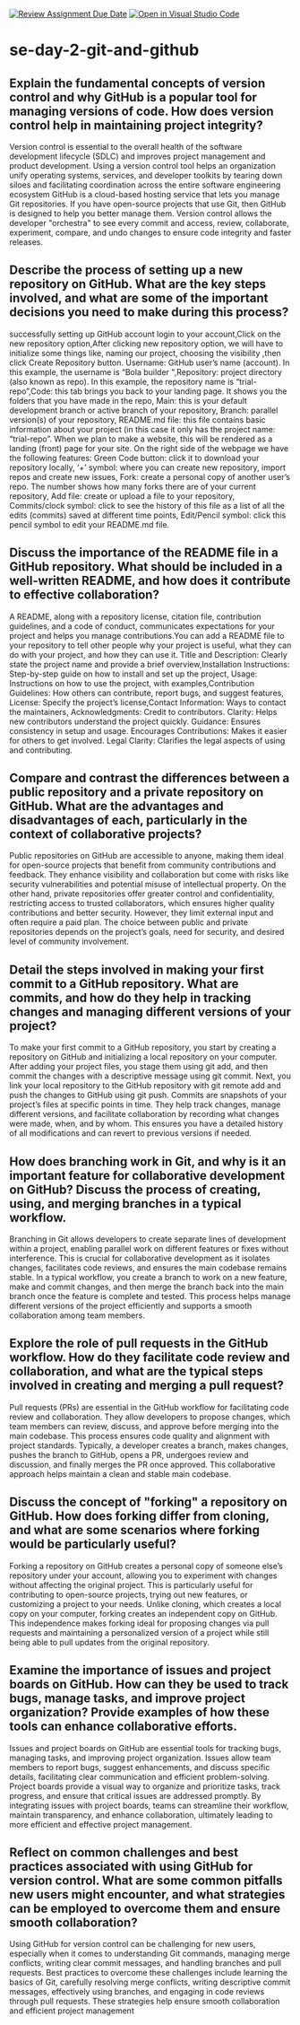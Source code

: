 [![Review Assignment Due Date](https://classroom.github.com/assets/deadline-readme-button-22041afd0340ce965d47ae6ef1cefeee28c7c493a6346c4f15d667ab976d596c.svg)](https://classroom.github.com/a/8wgCKhpZ)
[![Open in Visual Studio Code](https://classroom.github.com/assets/open-in-vscode-2e0aaae1b6195c2367325f4f02e2d04e9abb55f0b24a779b69b11b9e10269abc.svg)](https://classroom.github.com/online_ide?assignment_repo_id=15584243&assignment_repo_type=AssignmentRepo)
# se-day-2-git-and-github
## Explain the fundamental concepts of version control and why GitHub is a popular tool for managing versions of code. How does version control help in maintaining project integrity?
Version control is essential to the overall health of the software development lifecycle (SDLC) and improves project management and product development. Using a version control tool helps an organization unify operating systems, services, and developer toolkits by tearing down siloes and facilitating coordination across the entire software engineering ecosystem
GitHub is a cloud-based hosting service that lets you manage Git repositories. If you have open-source projects that use Git, then GitHub is designed to help you better manage them.
Version control allows the developer "orchestra" to see every commit and access, review, collaborate, experiment, compare, and undo changes to ensure code integrity and faster releases.
## Describe the process of setting up a new repository on GitHub. What are the key steps involved, and what are some of the important decisions you need to make during this process?
successfully setting up GitHub account login to your account,Click on the new repository option,After clicking new repository option, we will have to initialize some things like, naming our project, choosing the visibility ,then click Create Repository button.
Username: GitHub user’s name (account). In this example, the username is “Bola builder ",Repository: project directory (also known as repo). In this example, the repository name is “trial-repo”,Code: this tab brings you back to your landing page. It shows you the folders that you have made in the repo, Main: this is your default development branch or active branch of your repository, Branch: parallel version(s) of your repository, README.md file: this file contains basic information about your project (in this case it only has the project name: “trial-repo”. When we plan to make a website, this will be rendered as a landing (front) page for your site.
On the right side of the webpage we have the following features:
Green Code button: click it to download your repository locally, ‘+’ symbol: where you can create new repository, import repos and create new issues, Fork: create a personal copy of another user’s repo. The number shows how many forks there are of your current repository, Add file: create or upload a file to your repository, Commits/clock symbol: click to see the history of this file as a list of all the edits (commits) saved at different time points, Edit/Pencil symbol: click this pencil symbol to edit your README.md file.
## Discuss the importance of the README file in a GitHub repository. What should be included in a well-written README, and how does it contribute to effective collaboration?
A README, along with a repository license, citation file, contribution guidelines, and a code of conduct, communicates expectations for your project and helps you manage contributions.You can add a README file to your repository to tell other people why your project is useful, what they can do with your project, and how they can use it.
Title and Description: Clearly state the project name and provide a brief overview,Installation Instructions: Step-by-step guide on how to install and set up the project, Usage: Instructions on how to use the project, with examples,Contribution Guidelines: How others can contribute, report bugs, and suggest features, License: Specify the project’s license,Contact Information: Ways to contact the maintainers, Acknowledgments: Credit to contributors.
Clarity: Helps new contributors understand the project quickly.
Guidance: Ensures consistency in setup and usage.
Encourages Contributions: Makes it easier for others to get involved.
Legal Clarity: Clarifies the legal aspects of using and contributing.
## Compare and contrast the differences between a public repository and a private repository on GitHub. What are the advantages and disadvantages of each, particularly in the context of collaborative projects?
Public repositories on GitHub are accessible to anyone, making them ideal for open-source projects that benefit from community contributions and feedback. They enhance visibility and collaboration but come with risks like security vulnerabilities and potential misuse of intellectual property. On the other hand, private repositories offer greater control and confidentiality, restricting access to trusted collaborators, which ensures higher quality contributions and better security. However, they limit external input and often require a paid plan. The choice between public and private repositories depends on the project’s goals, need for security, and desired level of community involvement.
## Detail the steps involved in making your first commit to a GitHub repository. What are commits, and how do they help in tracking changes and managing different versions of your project?
To make your first commit to a GitHub repository, you start by creating a repository on GitHub and initializing a local repository on your computer. After adding your project files, you stage them using git add, and then commit the changes with a descriptive message using git commit. Next, you link your local repository to the GitHub repository with git remote add and push the changes to GitHub using git push.
Commits are snapshots of your project’s files at specific points in time. They help track changes, manage different versions, and facilitate collaboration by recording what changes were made, when, and by whom. This ensures you have a detailed history of all modifications and can revert to previous versions if needed.
## How does branching work in Git, and why is it an important feature for collaborative development on GitHub? Discuss the process of creating, using, and merging branches in a typical workflow.
Branching in Git allows developers to create separate lines of development within a project, enabling parallel work on different features or fixes without interference. This is crucial for collaborative development as it isolates changes, facilitates code reviews, and ensures the main codebase remains stable.
In a typical workflow, you create a branch to work on a new feature, make and commit changes, and then merge the branch back into the main branch once the feature is complete and tested. This process helps manage different versions of the project efficiently and supports a smooth collaboration among team members.
## Explore the role of pull requests in the GitHub workflow. How do they facilitate code review and collaboration, and what are the typical steps involved in creating and merging a pull request?
Pull requests (PRs) are essential in the GitHub workflow for facilitating code review and collaboration. They allow developers to propose changes, which team members can review, discuss, and approve before merging into the main codebase. This process ensures code quality and alignment with project standards. Typically, a developer creates a branch, makes changes, pushes the branch to GitHub, opens a PR, undergoes review and discussion, and finally merges the PR once approved. This collaborative approach helps maintain a clean and stable main codebase.
## Discuss the concept of "forking" a repository on GitHub. How does forking differ from cloning, and what are some scenarios where forking would be particularly useful?
Forking a repository on GitHub creates a personal copy of someone else’s repository under your account, allowing you to experiment with changes without affecting the original project. This is particularly useful for contributing to open-source projects, trying out new features, or customizing a project to your needs. Unlike cloning, which creates a local copy on your computer, forking creates an independent copy on GitHub. This independence makes forking ideal for proposing changes via pull requests and maintaining a personalized version of a project while still being able to pull updates from the original repository.
## Examine the importance of issues and project boards on GitHub. How can they be used to track bugs, manage tasks, and improve project organization? Provide examples of how these tools can enhance collaborative efforts.
Issues and project boards on GitHub are essential tools for tracking bugs, managing tasks, and improving project organization. Issues allow team members to report bugs, suggest enhancements, and discuss specific details, facilitating clear communication and efficient problem-solving. Project boards provide a visual way to organize and prioritize tasks, track progress, and ensure that critical issues are addressed promptly. By integrating issues with project boards, teams can streamline their workflow, maintain transparency, and enhance collaboration, ultimately leading to more efficient and effective project management.
## Reflect on common challenges and best practices associated with using GitHub for version control. What are some common pitfalls new users might encounter, and what strategies can be employed to overcome them and ensure smooth collaboration?
Using GitHub for version control can be challenging for new users, especially when it comes to understanding Git commands, managing merge conflicts, writing clear commit messages, and handling branches and pull requests. Best practices to overcome these challenges include learning the basics of Git, carefully resolving merge conflicts, writing descriptive commit messages, effectively using branches, and engaging in code reviews through pull requests. These strategies help ensure smooth collaboration and efficient project management
